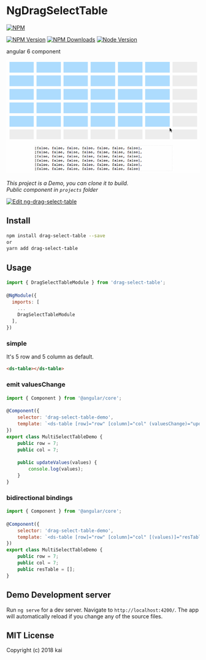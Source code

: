 # NgDragSelectTable
[![NPM](https://nodei.co/npm/drag-select-table.png?downloads=true&downloadRank=true&stars=true)](https://nodei.co/npm/drag-select-table)

[![NPM Version][npm-image]][npm-url]
[![NPM Downloads][downloads-image]][downloads-url]
[![Node Version][node-image]][node-url]


[npm-image]: https://img.shields.io/npm/v/drag-select-table.svg?style=flat-square
[npm-url]: https://npmjs.org/package/drag-select-table

[downloads-image]: https://img.shields.io/npm/dm/drag-select-table.svg?style=flat-square
[downloads-url]: https://npmjs.org/package/drag-select-table

[node-image]: https://img.shields.io/node/v/phantom.svg?style=flat-square
[node-url]: https://nodejs.org/en/download/


angular 6 component

![预览图](./dragtable.gif)

*This project is a Demo, you can clone it to build.*<br>
*Public component in `projects` folder*<br>

[![Edit ng-drag-select-table](https://codesandbox.io/static/img/play-codesandbox.svg)](https://codesandbox.io/s/github/kavil/NgDragSelectTable/tree/master/)

## Install

```bash
npm install drag-select-table --save
or
yarn add drag-select-table
```

## Usage

```js
import { DragSelectTableModule } from 'drag-select-table';

@NgModule({
  imports: [
    ...
    DragSelectTableModule
  ],
})
```

### simple
It's 5 row and 5 column as default.
```html
<ds-table></ds-table>
```

### emit valuesChange

```js
import { Component } from '@angular/core';

@Component({
    selector: 'drag-select-table-demo',
    template: `<ds-table [row]="row" [column]="col" (valuesChange)="updateValues($event)"></ds-table>`
})
export class MultiSelectTableDemo {
    public row = 7;
    public col = 7;

    public updateValues(values) {
        console.log(values);
    }
}
```

### bidirectional bindings

```js
import { Component } from '@angular/core';

@Component({
    selector: 'drag-select-table-demo',
    template: `<ds-table [row]="row" [column]="col" [(values)]="resTable"></ds-table>`
})
export class MultiSelectTableDemo {
    public row = 7;
    public col = 7;
    public resTable = [];
}
```

## Demo Development server

Run `ng serve` for a dev server. Navigate to `http://localhost:4200/`. The app will automatically reload if you change any of the source files.


## MIT License

Copyright (c) 2018 kai

